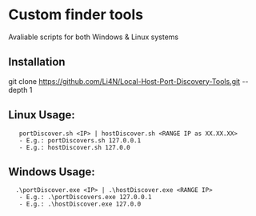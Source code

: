 # Custom finder tools
Avaliable scripts for both Windows & Linux systems

## Installation
git clone https://github.com/Li4N/Local-Host-Port-Discovery-Tools.git --depth 1

## Linux Usage: 
```
   portDiscover.sh <IP> | hostDiscover.sh <RANGE IP as XX.XX.XX> 
   - E.g.: portDiscovers.sh 127.0.0.1
   - E.g.: hostDiscover.sh 127.0.0 
```
## Windows Usage:
```
  .\portDiscover.exe <IP> | .\hostDiscover.exe <RANGE IP> 
   - E.g.: .\portDiscovers.exe 127.0.0.1
   - E.g.: .\hostDiscover.exe 127.0.0 
```

